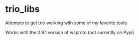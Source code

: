 # trio_libs
Attempts to get trio working with some of my favorite tools

Works with the 0.9.1 version of wsproto (not surrently on Pypi)
